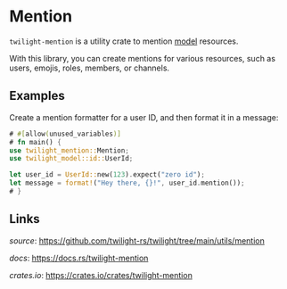 # Mention

`twilight-mention` is a utility crate to mention [model] resources.

With this library, you can create mentions for various resources, such as users,
emojis, roles, members, or channels.

## Examples

Create a mention formatter for a user ID, and then format it in a message:

```rust
# #[allow(unused_variables)]
# fn main() {
use twilight_mention::Mention;
use twilight_model::id::UserId;

let user_id = UserId::new(123).expect("zero id");
let message = format!("Hey there, {}!", user_id.mention());
# }
```

## Links

*source*: <https://github.com/twilight-rs/twilight/tree/main/utils/mention>

*docs*: <https://docs.rs/twilight-mention>

*crates.io*: <https://crates.io/crates/twilight-mention>

[model]: ../section_1_model.html
